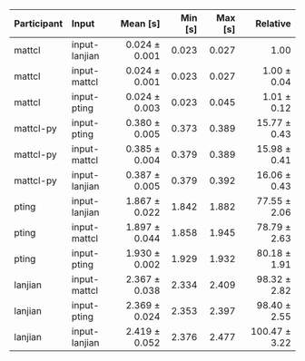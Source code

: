 | Participant | Input | Mean [s] | Min [s] | Max [s] | Relative |
|:---|:---|---:|---:|---:|---:|
| mattcl | input-lanjian | 0.024 ± 0.001 | 0.023 | 0.027 | 1.00 |
| mattcl | input-mattcl | 0.024 ± 0.001 | 0.023 | 0.027 | 1.00 ± 0.04 |
| mattcl | input-pting | 0.024 ± 0.003 | 0.023 | 0.045 | 1.01 ± 0.12 |
| mattcl-py | input-pting | 0.380 ± 0.005 | 0.373 | 0.389 | 15.77 ± 0.43 |
| mattcl-py | input-mattcl | 0.385 ± 0.004 | 0.379 | 0.389 | 15.98 ± 0.41 |
| mattcl-py | input-lanjian | 0.387 ± 0.005 | 0.379 | 0.392 | 16.06 ± 0.43 |
| pting | input-lanjian | 1.867 ± 0.022 | 1.842 | 1.882 | 77.55 ± 2.06 |
| pting | input-mattcl | 1.897 ± 0.044 | 1.858 | 1.945 | 78.79 ± 2.63 |
| pting | input-pting | 1.930 ± 0.002 | 1.929 | 1.932 | 80.18 ± 1.91 |
| lanjian | input-mattcl | 2.367 ± 0.038 | 2.334 | 2.409 | 98.32 ± 2.82 |
| lanjian | input-pting | 2.369 ± 0.024 | 2.353 | 2.397 | 98.40 ± 2.55 |
| lanjian | input-lanjian | 2.419 ± 0.052 | 2.376 | 2.477 | 100.47 ± 3.22 |
